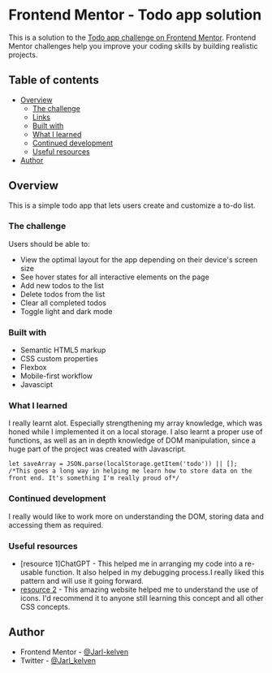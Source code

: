 # Frontend Mentor - Todo app solution

This is a solution to the [Todo app challenge on Frontend Mentor](https://www.frontendmentor.io/challenges/todo-app-Su1_KokOW). Frontend Mentor challenges help you improve your coding skills by building realistic projects. 

## Table of contents

- [Overview](#overview)
  - [The challenge](#the-challenge)
  - [Links](#links)
  - [Built with](#built-with)
  - [What I learned](#what-i-learned)
  - [Continued development](#continued-development)
  - [Useful resources](#useful-resources)
- [Author](#author)

## Overview

This is a simple todo app that lets users create and customize a to-do list.

### The challenge

Users should be able to:

- View the optimal layout for the app depending on their device's screen size
- See hover states for all interactive elements on the page
- Add new todos to the list
- Delete todos from the list
- Clear all completed todos
- Toggle light and dark mode

### Built with

- Semantic HTML5 markup
- CSS custom properties
- Flexbox
- Mobile-first workflow
- Javascipt

### What I learned

I really learnt alot. Especially strengthening my array knowledge, which was honed while I implemented it on a local storage. I also learnt a proper use of functions, as well as an in depth knowledge of DOM manipulation, since a huge part of the project was created with Javascript.

```Js
let saveArray = JSON.parse(localStorage.getItem('todo')) || [];
/*This goes a long way in helping me learn how to store data on the front end. It's something I'm really proud of*/
```


### Continued development

I really would like to work more on understanding the DOM, storing data and accessing them as required.



### Useful resources

- [resource 1]ChatGPT - This helped me in arranging my code into a re-usable function. It also helped in my debugging process.I really liked this pattern and will use it going forward.
- [resource 2](https://www.w3schools.com) - This amazing website helped me to understand the use of icons. I'd recommend it to anyone still learning this concept and all other CSS concepts.

## Author
- Frontend Mentor - [@Jarl-kelven](https://www.frontendmentor.io/profile/Jarl-kelven)
- Twitter - [@Jarl_kelven](https://www.twitter.com/Jarl_kelven)